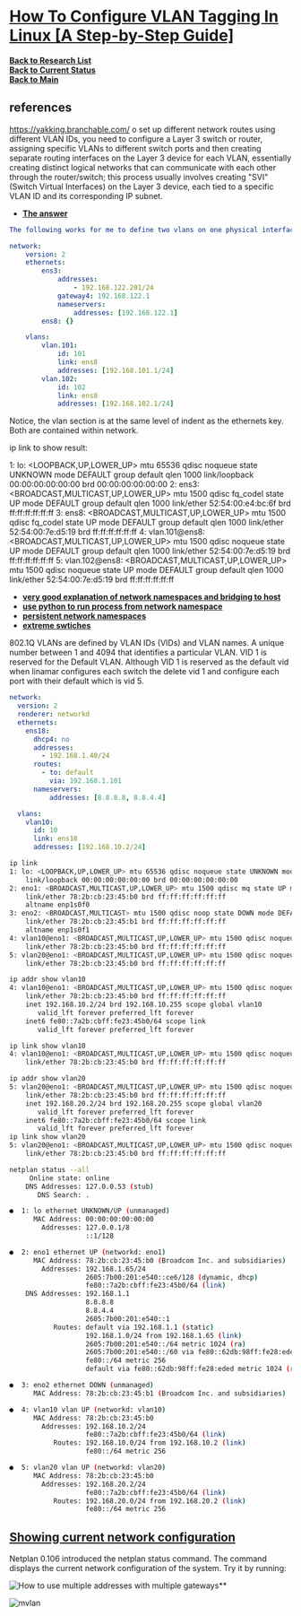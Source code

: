 # **[How To Configure VLAN Tagging In Linux [A Step-by-Step Guide]](https://ostechnix.com/configure-vlan-tagging-in-linux/)**

**[Back to Research List](../../../../research_list.md)**\
**[Back to Current Status](../../../../../development/status/weekly/current_status.md)**\
**[Back to Main](../../../../../README.md)**

## references

<https://yakking.branchable.com/>
o set up different network routes using different VLAN IDs, you need to configure a Layer 3 switch or router, assigning specific VLANs to different switch ports and then creating separate routing interfaces on the Layer 3 device for each VLAN, essentially creating distinct logical networks that can communicate with each other through the router/switch; this process usually involves creating "SVI" (Switch Virtual Interfaces) on the Layer 3 device, each tied to a specific VLAN ID and its corresponding IP subnet.

- **[The answer](https://askubuntu.com/questions/992428/netplan-with-multiple-vlans-on-single-interface-help-needed)**

```yaml
The following works for me to define two vlans on one physical interface:

network:
    version: 2
    ethernets:
        ens3:
            addresses: 
                - 192.168.122.201/24
            gateway4: 192.168.122.1
            nameservers:
                addresses: [192.168.122.1]
        ens8: {}

    vlans:
        vlan.101:
            id: 101
            link: ens8
            addresses: [192.168.101.1/24]
        vlan.102:
            id: 102
            link: ens8
            addresses: [192.168.102.1/24]
```

Notice, the vlan section is at the same level of indent as the ethernets key. Both are contained within network.

ip link to show result:

1: lo: <LOOPBACK,UP,LOWER_UP> mtu 65536 qdisc noqueue state UNKNOWN mode DEFAULT group default qlen 1000
    link/loopback 00:00:00:00:00:00 brd 00:00:00:00:00:00
2: ens3: <BROADCAST,MULTICAST,UP,LOWER_UP> mtu 1500 qdisc fq_codel state UP mode DEFAULT group default qlen 1000
    link/ether 52:54:00:e4:bc:6f brd ff:ff:ff:ff:ff:ff
3: ens8: <BROADCAST,MULTICAST,UP,LOWER_UP> mtu 1500 qdisc fq_codel state UP mode DEFAULT group default qlen 1000
    link/ether 52:54:00:7e:d5:19 brd ff:ff:ff:ff:ff:ff
4: vlan.101@ens8: <BROADCAST,MULTICAST,UP,LOWER_UP> mtu 1500 qdisc noqueue state UP mode DEFAULT group default qlen 1000
    link/ether 52:54:00:7e:d5:19 brd ff:ff:ff:ff:ff:ff
5: vlan.102@ens8: <BROADCAST,MULTICAST,UP,LOWER_UP> mtu 1500 qdisc noqueue state UP mode DEFAULT group default qlen 1000
    link/ether 52:54:00:7e:d5:19 brd ff:ff:ff:ff:ff:ff

- **[very good explanation of network namespaces and bridging to host](https://yuminlee2.medium.com/linux-networking-network-namespaces-cb6b00ad6ba4)**
- **[use python to run process from network namespace](https://medium.com/@minhaz217/network-namespace-setup-in-linux-using-python-1bc3d67c396)**
- **[persistent network namespaces](https://manpages.ubuntu.com/manpages/focal/en/man1/unshare.1.html)**
- **[extreme swtiches](https://emc.extremenetworks.com/content/oneview/docs/network/devices/docs/l_ov_cf_vlan.html#:~:text=Port%20VLAN%20ID's.-,VLAN%20ID%20(VID),(VIDs)%20and%20VLAN%20names.&text=A%20unique%20number%20between%201,reserved%20for%20the%20Default%20VLAN.)**

802.1Q VLANs are defined by VLAN IDs (VIDs) and VLAN names. A unique number between 1 and 4094 that identifies a particular VLAN. VID 1 is reserved for the Default VLAN. Although VID 1 is reserved as the default vid when linamar configures each switch the delete vid 1 and configure each port with their default which is vid 5.

```yaml
network:
  version: 2
  renderer: networkd
  ethernets:
    ens18:
      dhcp4: no
      addresses:
        - 192.168.1.40/24
      routes:
        - to: default
          via: 192.168.1.101
      nameservers:
          addresses: [8.8.8.8, 8.8.4.4]

  vlans:
    vlan10:
      id: 10
      link: ens18
      addresses: [192.168.10.2/24]
```

```bash
ip link
1: lo: <LOOPBACK,UP,LOWER_UP> mtu 65536 qdisc noqueue state UNKNOWN mode DEFAULT group default qlen 1000
    link/loopback 00:00:00:00:00:00 brd 00:00:00:00:00:00
2: eno1: <BROADCAST,MULTICAST,UP,LOWER_UP> mtu 1500 qdisc mq state UP mode DEFAULT group default qlen 1000
    link/ether 78:2b:cb:23:45:b0 brd ff:ff:ff:ff:ff:ff
    altname enp1s0f0
3: eno2: <BROADCAST,MULTICAST> mtu 1500 qdisc noop state DOWN mode DEFAULT group default qlen 1000
    link/ether 78:2b:cb:23:45:b1 brd ff:ff:ff:ff:ff:ff
    altname enp1s0f1
4: vlan10@eno1: <BROADCAST,MULTICAST,UP,LOWER_UP> mtu 1500 qdisc noqueue state UP mode DEFAULT group default qlen 1000
    link/ether 78:2b:cb:23:45:b0 brd ff:ff:ff:ff:ff:ff
5: vlan20@eno1: <BROADCAST,MULTICAST,UP,LOWER_UP> mtu 1500 qdisc noqueue state UP mode DEFAULT group default qlen 1000
    link/ether 78:2b:cb:23:45:b0 brd ff:ff:ff:ff:ff:ff

ip addr show vlan10
4: vlan10@eno1: <BROADCAST,MULTICAST,UP,LOWER_UP> mtu 1500 qdisc noqueue state UP group default qlen 1000
    link/ether 78:2b:cb:23:45:b0 brd ff:ff:ff:ff:ff:ff
    inet 192.168.10.2/24 brd 192.168.10.255 scope global vlan10
       valid_lft forever preferred_lft forever
    inet6 fe80::7a2b:cbff:fe23:45b0/64 scope link 
       valid_lft forever preferred_lft forever

ip link show vlan10    
4: vlan10@eno1: <BROADCAST,MULTICAST,UP,LOWER_UP> mtu 1500 qdisc noqueue state UP mode DEFAULT group default qlen 1000
    link/ether 78:2b:cb:23:45:b0 brd ff:ff:ff:ff:ff:ff

ip addr show vlan20
5: vlan20@eno1: <BROADCAST,MULTICAST,UP,LOWER_UP> mtu 1500 qdisc noqueue state UP group default qlen 1000
    link/ether 78:2b:cb:23:45:b0 brd ff:ff:ff:ff:ff:ff
    inet 192.168.20.2/24 brd 192.168.20.255 scope global vlan20
       valid_lft forever preferred_lft forever
    inet6 fe80::7a2b:cbff:fe23:45b0/64 scope link 
       valid_lft forever preferred_lft forever
ip link show vlan20    
5: vlan20@eno1: <BROADCAST,MULTICAST,UP,LOWER_UP> mtu 1500 qdisc noqueue state UP mode DEFAULT group default qlen 1000
    link/ether 78:2b:cb:23:45:b0 brd ff:ff:ff:ff:ff:ff

netplan status --all
     Online state: online
    DNS Addresses: 127.0.0.53 (stub)
       DNS Search: .

●  1: lo ethernet UNKNOWN/UP (unmanaged)
      MAC Address: 00:00:00:00:00:00
        Addresses: 127.0.0.1/8
                   ::1/128

●  2: eno1 ethernet UP (networkd: eno1)
      MAC Address: 78:2b:cb:23:45:b0 (Broadcom Inc. and subsidiaries)
        Addresses: 192.168.1.65/24
                   2605:7b00:201:e540::ce6/128 (dynamic, dhcp)
                   fe80::7a2b:cbff:fe23:45b0/64 (link)
    DNS Addresses: 192.168.1.1
                   8.8.8.8
                   8.8.4.4
                   2605:7b00:201:e540::1
           Routes: default via 192.168.1.1 (static)
                   192.168.1.0/24 from 192.168.1.65 (link)
                   2605:7b00:201:e540::/64 metric 1024 (ra)
                   2605:7b00:201:e540::/60 via fe80::62db:98ff:fe28:eded metric 1024 (ra)
                   fe80::/64 metric 256
                   default via fe80::62db:98ff:fe28:eded metric 1024 (ra)

●  3: eno2 ethernet DOWN (unmanaged)
      MAC Address: 78:2b:cb:23:45:b1 (Broadcom Inc. and subsidiaries)

●  4: vlan10 vlan UP (networkd: vlan10)
      MAC Address: 78:2b:cb:23:45:b0
        Addresses: 192.168.10.2/24
                   fe80::7a2b:cbff:fe23:45b0/64 (link)
           Routes: 192.168.10.0/24 from 192.168.10.2 (link)
                   fe80::/64 metric 256

●  5: vlan20 vlan UP (networkd: vlan20)
      MAC Address: 78:2b:cb:23:45:b0
        Addresses: 192.168.20.2/24
                   fe80::7a2b:cbff:fe23:45b0/64 (link)
           Routes: 192.168.20.0/24 from 192.168.20.2 (link)
                   fe80::/64 metric 256
```

## **[Showing current network configuration](https://netplan.readthedocs.io/en/stable/netplan-tutorial/#showing-current-netplan-configuration)**

Netplan 0.106 introduced the netplan status command. The command displays the current network configuration of the system. Try it by running:

![How to use multiple addresses with multiple gateways](https://netplan.readthedocs.io/en/stable/examples/#how-to-use-multiple-addresses-on-a-single-interface)**

![mvlan](https://ostechnix.com/wp-content/uploads/2023/11/Configure-VLAN-Tagging-using-Netplan-in-Linux-1024x555.png)
